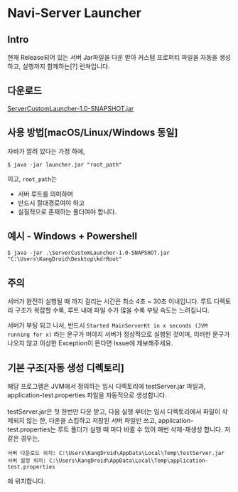 Navi-Server Launcher
=====================

Intro
-----
현재 Release되어 있는 서버 Jar파일을 다운 받아 커스텀 프로퍼티 파일을 자동을 생성하고, 실행까지 함께하는[?] 런쳐입니다.

다운로드
------
[ServerCustomLauncher-1.0-SNAPSHOT.jar](https://github.com/Navi-Cloud/Server-Launcher/releases/download/V1.0.0/ServerCustomLauncher-1.0-SNAPSHOT.jar)

사용 방법[macOS/Linux/Windows 동일]
-----------------
자바가 깔려 있다는 가정 하에,
```
$ java -jar launcher.jar "root_path"
```
이고, 
`root_path`는
- 서버 루트를 의미하며
- 반드시 절대경로여야 하고
- 실질적으로 존재하는 폴더여야 합니다.

예시 - Windows + Powershell
-------------
```
$ java -jar .\ServerCustomLauncher-1.0-SNAPSHOT.jar "C:\Users\KangDroid\Desktop\kdrRoot"
```

주의
---
서버가 완전히 실행될 때 까지 걸리는 시간은 최소 4초 ~ 30초 이내입니다. 루트 디렉토리 구조가 복잡할 수록, 루트 내에 파일 수가 많을 수록 부팅 속도는 느려집니다.

서버가 부팅 되고 나서, 반드시 `Started MainServerKt in x seconds (JVM running for x)` 라는 문구가 떠야지 서버가 정상적으로 실행된 것이며,
이러한 문구가 나오지 않고 이상한 Exception이 뜬다면 Issue에 제보해주세요.

기본 구조[자동 생성 디렉토리]
----------------------
해당 프로그램은 JVM에서 정의하는 임시 디렉토리에 testServer.jar 파일과, application-test.properties 파일을 자동적으로 생성합니다.<br><br>
testServer.jar은 첫 한번만 다운 받고, 다음 실행 부터는 임시 디렉토리에서 파일이 삭제되지 않는 한, 다운을 스킵하고 저장된 서버 파일만 쓰고, 
application-test.properties는 루트 폴더가 실행 때 마다 바뀔 수 있어 매번 삭제-재생성 합니다. 저 같은 경우는,
```
서버 다운로드 위치: C:\Users\KangDroid\AppData\Local\Temp\testServer.jar
서버 설정 위치: C:\Users\KangDroid\AppData\Local\Temp\application-test.properties
```
에 위치합니다.
